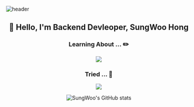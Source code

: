 ![header](https://capsule-render.vercel.app/api?type=waving&&color=gradient&height=100&section=header&fontSize=90)
<h2 align='center'>👋 Hello, I'm Backend Devleoper, SungWoo Hong</h2>

<h3 align='center'>Learning About ... ✏️</h3>

<p align="center">
  <a href="https://skillicons.dev">
    <img src="https://skillicons.dev/icons?i=java,spring,mysql,docker,jenkins,prometheus,grafana" />
  </a>
</p>

<h3 align='center'>Tried ... 📕</h3>

<p align="center">
  <a href="https://skillicons.dev">
    <img src="https://skillicons.dev/icons?i=py,django,react" />
  </a>
</p>
<p align='center'>
  <img src="https://github-readme-stats.vercel.app/api?username=hennible0612&show_icons=true&theme=transparent" alt="SungWoo's GitHub stats">
</p>

